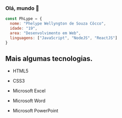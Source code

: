 ### Olá, mundo 👋

```js
const PhLype = {
  nome: "Phelype Wellyngton de Souza Côcco",
  idade: "19",
  area: "Desenvolvimento em Web",
  linguagens: ["JavaScript", "NodeJS", "ReactJS"]
}
```

## Mais algumas tecnologias.

- HTML5
- CSS3
  
- Microsoft Excel
- Microsoft Word
- Microsoft PowerPoint

<!--
**PhLype/PhLype** is a ✨ _special_ ✨ repository because its `README.md` (this file) appears on your GitHub profile.

Here are some ideas to get you started:

- 🔭 I’m currently working on ...
- 🌱 I’m currently learning ...
- 👯 I’m looking to collaborate on ...
- 🤔 I’m looking for help with ...
- 💬 Ask me about ...
- 📫 How to reach me: ...
- 😄 Pronouns: ...
- ⚡ Fun fact: ...
-->

